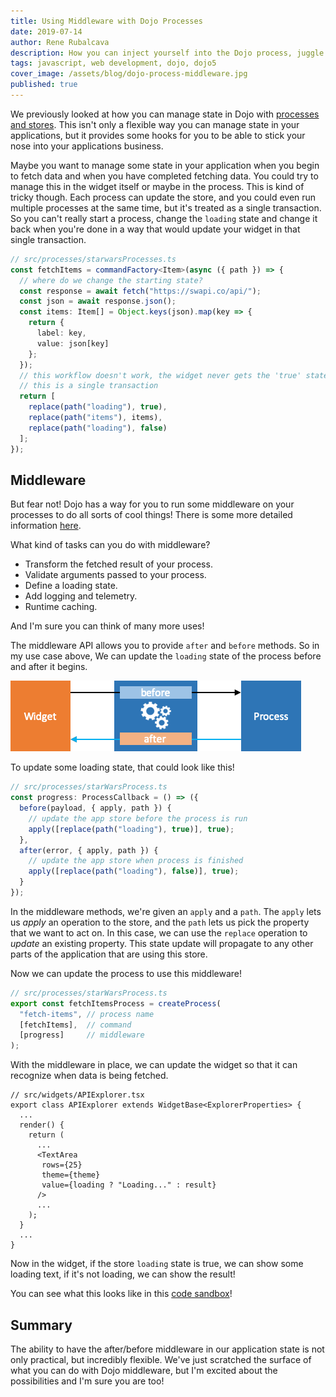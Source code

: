 ```yaml
---
title: Using Middleware with Dojo Processes
date: 2019-07-14
author: Rene Rubalcava
description: How you can inject yourself into the Dojo process, juggle your data, and manage state updates
tags: javascript, web development, dojo, dojo5
cover_image: /assets/blog/dojo-process-middleware.jpg
published: true
---
```


We previously looked at how you can manage state in Dojo with [processes and stores](https://learn-dojo.com/maintain-state-with-dojo-stores). This isn't only a flexible way you can manage state in your applications, but it provides some hooks for you to be able to stick your nose into your applications business.

Maybe you want to manage some state in your application when you begin to fetch data and when you have completed fetching data. You could try to manage this in the widget itself or maybe in the process. This is kind of tricky though. Each process can update the store, and you could even run multiple processes at the same time, but it's treated as a single transaction. So you can't really start a process, change the `loading` state and change it back when you're done in a way that would update your widget in that single transaction.

```ts
// src/processes/starwarsProcesses.ts
const fetchItems = commandFactory<Item>(async ({ path }) => {
  // where do we change the starting state?
  const response = await fetch("https://swapi.co/api/");
  const json = await response.json();
  const items: Item[] = Object.keys(json).map(key => {
    return {
      label: key,
      value: json[key]
    };
  });
  // this workflow doesn't work, the widget never gets the 'true' state
  // this is a single transaction
  return [
    replace(path("loading"), true),
    replace(path("items"), items),
    replace(path("loading"), false)
  ];
});
```

## Middleware

But fear not! Dojo has a way for you to run some middleware on your processes to do all sorts of cool things! There is some more detailed information [here](https://github.com/dojo/framework/tree/master/src/stores#middleware).

What kind of tasks can you do with middleware?

* Transform the fetched result of your process.
* Validate arguments passed to your process.
* Define a loading state.
* Add logging and telemetry.
* Runtime caching.

And I'm sure you can think of many more uses!

The middleware API allows you to provide `after` and `before` methods. So in my use case above, We can update the `loading` state of the process before and after it begins.

![](/assets/images/dojo-process-middleware/middleware-flow.png)

To update some loading state, that could look like this!

```ts
// src/processes/starWarsProcess.ts
const progress: ProcessCallback = () => ({
  before(payload, { apply, path }) {
    // update the app store before the process is run
    apply([replace(path("loading"), true)], true);
  },
  after(error, { apply, path }) {
    // update the app store when process is finished
    apply([replace(path("loading"), false)], true);
  }
});
```

In the middleware methods, we're given an `apply` and a `path`. The `apply` lets us _apply_ an operation to the store, and the `path` lets us pick the property that we want to act on. In this case, we can use the `replace` operation to _update_ an existing property. This state update will propagate to any other parts of the application that are using this store.

Now we can update the process to use this middleware!

```ts
// src/processes/starWarsProcess.ts
export const fetchItemsProcess = createProcess(
  "fetch-items", // process name
  [fetchItems],  // command
  [progress]     // middleware
);
```

With the middleware in place, we can update the widget so that it can recognize when data is being fetched.

```tsx
// src/widgets/APIExplorer.tsx
export class APIExplorer extends WidgetBase<ExplorerProperties> {
  ...
  render() {
    return (
      ...
      <TextArea
       rows={25}
       theme={theme}
       value={loading ? "Loading..." : result}
      />
      ...
    );
  }
  ...
}
```

Now in the widget, if the store `loading` state is true, we can show some loading text, if it's not loading, we can show the result!

You can see what this looks like in this [code sandbox](https://codesandbox.io/embed/dojo-stores-middleware-ho8kn?fontsize=14&module=%2Fsrc%2Fprocesses%2FstarwarsProcesses.ts)!

## Summary

The ability to have the after/before middleware in our application state is not only practical, but incredibly flexible. We've just scratched the surface of what you can do with Dojo middleware, but I'm excited about the possibilities and I'm sure you are too!
